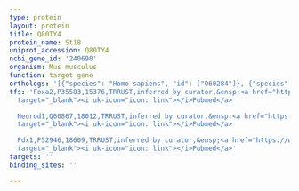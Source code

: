 ```yaml
---
type: protein
layout: protein
title: Q80TY4
protein_name: St18
uniprot_accession: Q80TY4
ncbi_gene_id: '240690'
organism: Mus musculus
function: target gene
orthologs: '[{"species": "Homo sapiens", "id": ["O60284"]}, {"species": "Rattus norvegicus", "id": ["D3ZTP6"]}]'
tfs: 'Foxa2,P35583,15376,TRRUST,inferred by curator,&ensp;<a href="https://www.ncbi.nlm.nih.gov/pubmed/?term=23236509%5Buid%5D+OR+29087512%5Buid%5D"
  target="_blank"><i uk-icon="icon: link"></i>Pubmed</a>

  Neurod1,Q60867,18012,TRRUST,inferred by curator,&ensp;<a href="https://www.ncbi.nlm.nih.gov/pubmed/?term=23236509%5Buid%5D+OR+29087512%5Buid%5D"
  target="_blank"><i uk-icon="icon: link"></i>Pubmed</a>

  Pdx1,P52946,18609,TRRUST,inferred by curator,&ensp;<a href="https://www.ncbi.nlm.nih.gov/pubmed/?term=23236509%5Buid%5D+OR+29087512%5Buid%5D"
  target="_blank"><i uk-icon="icon: link"></i>Pubmed</a>'
targets: ''
binding_sites: ''

---
```

